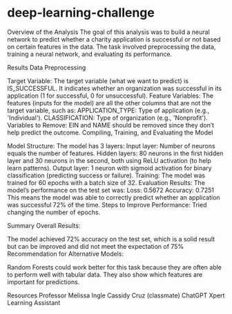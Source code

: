 # deep-learning-challenge

Overview of the Analysis
The goal of this analysis was to build a neural network to predict whether a charity application is successful or not based on certain features in the data. The task involved preprocessing the data, training a neural network, and evaluating its performance.

Results
Data Preprocessing

Target Variable:
The target variable (what we want to predict) is IS_SUCCESSFUL. It indicates whether an organization was successful in its application (1 for successful, 0 for unsuccessful).
Feature Variables:
The features (inputs for the model) are all the other columns that are not the target variable, such as:
APPLICATION_TYPE: Type of application (e.g., 'Individual').
CLASSIFICATION: Type of organization (e.g., 'Nonprofit').
Variables to Remove:
EIN and NAME should be removed since they don’t help predict the outcome.
Compiling, Training, and Evaluating the Model

Model Structure:
The model has 3 layers:
Input layer: Number of neurons equals the number of features.
Hidden layers: 80 neurons in the first hidden layer and 30 neurons in the second, both using ReLU activation (to help learn patterns).
Output layer: 1 neuron with sigmoid activation for binary classification (predicting success or failure).
Training:
The model was trained for 60 epochs with a batch size of 32.
Evaluation Results:
The model’s performance on the test set was:
Loss: 0.5672
Accuracy: 0.7251 
This means the model was able to correctly predict whether an application was successful 72% of the time.
Steps to Improve Performance:
Tried changing the number of epochs.

Summary
Overall Results:

The model achieved 72% accuracy on the test set, which is a solid result but can be improved and did not meet the expectation of 75%
Recommendation for Alternative Models:

Random Forests could work better for this task because they are often able to perform well with tabular data.
They also show which features are important for predictions.

Resources Professor Melissa Ingle Cassidy Cruz (classmate) ChatGPT Xpert Learning Assistant
